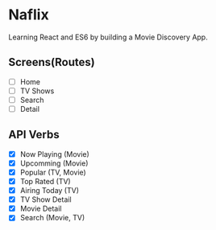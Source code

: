 # Naflix

Learning React and ES6 by building a Movie Discovery App.

## Screens(Routes)

- [ ] Home
- [ ] TV Shows
- [ ] Search
- [ ] Detail

## API Verbs

- [x] Now Playing (Movie)
- [x] Upcomming (Movie)
- [x] Popular (TV, Movie)
- [x] Top Rated (TV)
- [x] Airing Today (TV)
- [x] TV Show Detail
- [x] Movie Detail
- [x] Search (Movie, TV)
